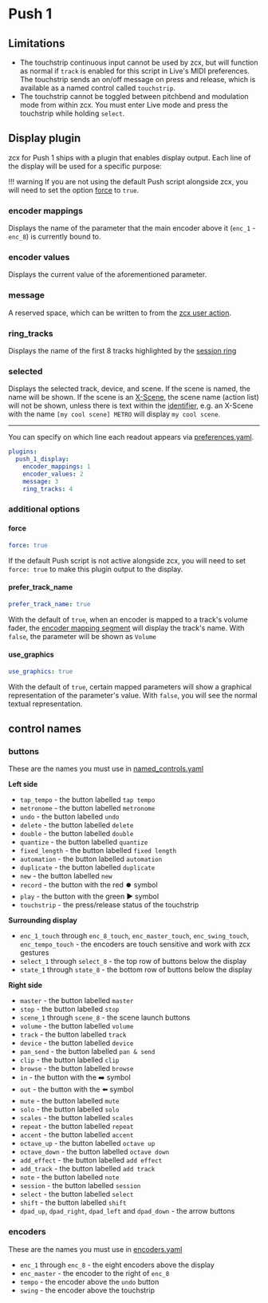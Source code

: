 # Push 1 

## Limitations

- The touchstrip continuous input cannot be used by zcx, but will function as normal if `track` is enabled for this script in Live's MIDI preferences. The touchstrip sends an on/off message on press and release, which is available as a named control called `touchstrip`.
- The touchstrip cannot be toggled between pitchbend and modulation mode from within zcx. You must enter Live mode and press the touchstrip while holding `select`.

## Display plugin

zcx for Push 1 ships with a plugin that enables display output.
Each line of the display will be used for a specific purpose:

!!! warning
    If you are not using the default Push script alongside zcx, you will need to set the option [force](#force) to `true`.

### encoder mappings

Displays the name of the parameter that the main encoder above it (`enc_1` - `enc_8`) is currently bound to.

### encoder values

Displays the current value of the aforementioned parameter.

### message

A reserved space, which can be written to from the [zcx user action](../../lessons/zcx-user-action.md#msg).

### ring_tracks

Displays the name of the first 8 tracks highlighted by the [session ring](../../lessons/session-ring.md)

### selected

Displays the selected track, device, and scene.
If the scene is named, the name will be shown.
If the scene is an [X-Scene](https://www.cxpman.com/manual/core-concepts/#x-scenes), the scene name (action list) will not be shown, unless there is text within the [identifier](https://www.cxpman.com/manual/core-concepts/#identifiers), e.g. an X-Scene with the name `[my cool scene] METRO` will display `my cool scene`.

---

You can specify on which line each readout appears via [preferences.yaml](../file/preferences.md#plugins).

```yaml
plugins:
  push_1_display:
    encoder_mappings: 1
    encoder_values: 2
    message: 3
    ring_tracks: 4
```

### additional options

#### force
```yaml
force: true
```

If the default Push script is not active alongside zcx, you will need to set `force: true` to make this plugin output to the display.

#### prefer_track_name

```yaml
prefer_track_name: true
```

With the default of `true`, when an encoder is mapped to a track's volume fader, the [encoder mapping segment](#encoder-mappings) will display the track's name.
With `false`, the parameter will be shown as `Volume`

#### use_graphics

```yaml
use_graphics: true
```

With the default of `true`, certain mapped parameters will show a graphical representation of the parameter's value.
With `false`, you will see the normal textual representation.

## control names

### buttons

These are the names you must use in [named_controls.yaml](../../lessons/getting-started/zcx-concepts.md#named-controls-and-matrix-controls)

**Left side**

- `tap_tempo` - the button labelled `tap tempo`
- `metronome` - the button labelled `metronome`
- `undo` - the button labelled `undo`
- `delete` - the button labelled `delete`
- `double` - the button labelled `double`
- `quantize` - the button labelled `quantize`
- `fixed_length` - the button labelled `fixed length`
- `automation` - the button labelled `automation`
- `duplicate` - the button labelled `duplicate`
- `new` - the button labelled `new`
- `record` - the button with the red ⏺️ symbol
- `play` - the button with the green ▶️ symbol
- `touchstrip` - the press/release status of the touchstrip

**Surrounding display**

- `enc_1_touch` through `enc_8_touch`, `enc_master_touch`, `enc_swing_touch`, `enc_tempo_touch` - the encoders are touch sensitive and work with zcx gestures
- `select_1` through `select_8` - the top row of buttons below the display
- `state_1` through `state_8` - the bottom row of buttons below the display

**Right side**

- `master` - the button labelled `master`
- `stop` - the button labelled `stop`
- `scene_1` through `scene_8` - the scene launch buttons
- `volume` - the button labelled `volume`
- `track` - the button labelled `track`
- `device` - the button labelled `device`
- `pan_send` - the button labelled `pan & send`
- `clip` - the button labelled `clip`
- `browse` - the button labelled `browse`
- `in` - the button with the ➡️ symbol
- `out` - the button with the ⬅️ symbol
- `mute` - the button labelled `mute`
- `solo` - the button labelled `solo`
- `scales` - the button labelled `scales`
- `repeat` - the button labelled `repeat`
- `accent` - the button labelled `accent`
- `octave_up` - the button labelled `octave up`
- `octave_down` - the button labelled `octave down`
- `add_effect` - the button labelled `add effect`
- `add_track` - the button labelled `add track`
- `note` - the button labelled `note`
- `session` - the button labelled `session`
- `select` - the button labelled `select`
- `shift` - the button labelled `shift`
- `dpad_up`, `dpad_right`, `dpad_left` and `dpad_down` - the arrow buttons

### encoders

These are the names you must use in [encoders.yaml](../encoder.md)

- `enc_1` through `enc_8` - the eight encoders above the display
- `enc_master` - the encoder to the right of `enc_8`
- `tempo` - the encoder above the `undo` button
- `swing` - the encoder above the touchstrip
